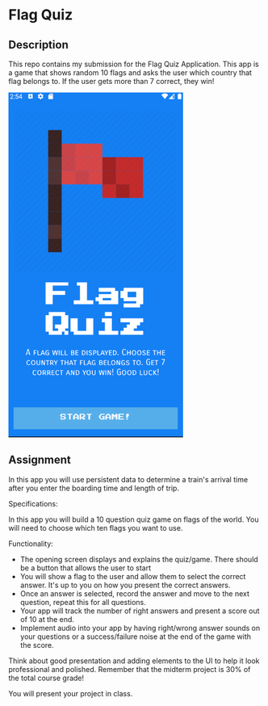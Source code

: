 # Flag Quiz

## Description
This repo contains my submission for the Flag Quiz Application. This app is a game that shows random 10 flags and asks the user which country that flag belongs to. If the user gets more than 7 correct, they win!

![Sample Output](README.PNG)

## Assignment

In this app you will use persistent data to determine a train's arrival time after you enter the boarding time and length of trip.

Specifications:

In this app you will build a 10 question quiz game on flags of the world.  You will need to choose which ten flags you want to use. 

Functionality:

* The opening screen displays and explains the quiz/game. There should be a button that allows the user to start
* You will show a flag to the user and allow them to select the correct answer.  It's up to you on how you present the correct answers. 
* Once an answer is selected, record the answer and move to the next question, repeat this for all questions.
* Your app will track the number of right answers and present a score out of 10 at the end.
* Implement audio into your app by having right/wrong answer sounds on your questions or a success/failure noise at the end of the game with the score. 

Think about good presentation and adding elements to the UI to help it look professional and polished. Remember that the midterm project is 30% of the total course grade!

You will present your project in class.
